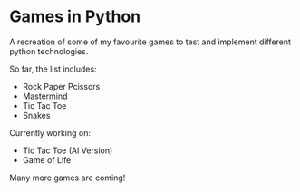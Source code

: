 # Games in Python

A recreation of some of my favourite games to test and implement different python technologies.

So far, the list includes:

- Rock Paper Pcissors
- Mastermind
- Tic Tac Toe
- Snakes

Currently working on:

- Tic Tac Toe (AI Version)
- Game of Life

Many more games are coming!
